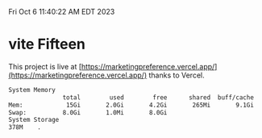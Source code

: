 Fri Oct  6 11:40:22 AM EDT 2023

# vite Fifteen


This project is live at [https://marketingpreference.vercel.app/](https://marketingpreference.vercel.app/) thanks to Vercel.

```bash
System Memory
               total        used        free      shared  buff/cache   available
Mem:            15Gi       2.0Gi       4.2Gi       265Mi       9.1Gi        12Gi
Swap:          8.0Gi       1.0Mi       8.0Gi
System Storage
378M	.
